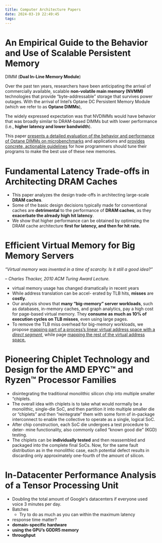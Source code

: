 ```yaml
---
title: Computer Architecture Papers
date: 2024-03-19 22:49:45
tags:
---
```


# An Empirical Guide to the Behavior and Use of Scalable Persistent Memory
DIMM (**Dual In-Line Memory Module**)

Over the past ten years, researchers have been anticipating the arrival of commercially available, scalable **non-volatile main memory (NVMM)** technologies that provide “byte-addressable” storage that survives power outages. With the arrival of Intel’s Optane DC Persistent Memory Module (which we refer to as **Optane DIMMs**),

The widely expressed expectation was that NVDIMMs would have behavior that was broadly similar to DRAM-based DIMMs but with lower performance (i.e., **higher latency and lower bandwidth**).

This paper <u>presents a detailed evaluation of the behavior and performance of Optane DIMMs on microbenchmarks</u> and applications and <u>provides concrete, actionable guidelines</u> for how programmers should tune their programs to make the best use of these new memories. 

# Fundamental Latency Trade-offs in Architecting DRAM Caches

* This paper analyzes the design trade-offs in architecting large-scale **DRAM caches**.
* Some of the basic design decisions typically made for conventional caches are **detrimental** to the performance of **DRAM caches**, as they **exacerbate the already high hit latency**. 
* We show that higher performance can be obtained by optimizing the DRAM cache architecture **first for latency, and then for hit rate.**

# Efficient Virtual Memory for Big Memory Servers

*“Virtual memory was invented in a time of scarcity. Is it still a good idea?”*

*– Charles Thacker, 2010 ACM Turing Award Lecture.*



* virtual memory usage has changed dramatically in recent years
* While address translation can be accel- erated by TLB hits, **misses** are **costly**.
* Our analysis shows that **many “big-memory” server workloads**, such as databases, in-memory caches, and graph analytics, pay a high cost for page-based virtual memory. They **consume as much as 10% of execution cycles on TLB misses**, even using large pages. 
* To remove the TLB miss overhead for big-memory workloads, we propose <u>mapping part of a process’s linear virtual address space with a *direct segment*</u>, while page <u>mapping the rest of the virtual address space.</u>

#         Pioneering Chiplet Technology and Design for the AMD EPYC™ and Ryzen™ Processor Families          

* disintegrating the traditional monolithic silicon chip into multiple smaller “chiplets.
* The overall idea with chiplets is to take what would normally be a monolithic, single-die SoC, and then partition it into multiple smaller die or “chiplets” and then “reintegrate” them with some form of in-package interconnect to enable the collective to operate as a single, logical SoC.
* After chip construction, each SoC die undergoes a test procedure to deter-
  mine functionality, also commonly called “known good die” (KGD) testing.
* The chiplets can be **individually tested** and then reassembled and packaged into the complete final SoCs. Now, for the same fault distribution as in the monolithic case, each potential defect results in discarding only approximately one-fourth of the amount of silicon. 

# In-Datacenter Performance Analysis of a Tensor Processing Unit

* Doubling the total amount of Google's datacenters if everyone used voice 3 minutes per day. 
* Batches 
  - Try to do as much as you can within the maximum latency 
* response time matter? 
* **domain-specific hardware**
* **using the GPU’s GDDR5 memory**
* **throughput**
